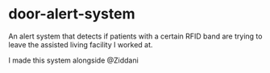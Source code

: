 # door-alert-system
An alert system that detects if patients with a certain RFID band are trying to leave the assisted living facility I worked at.

I made this system alongside @Ziddani
